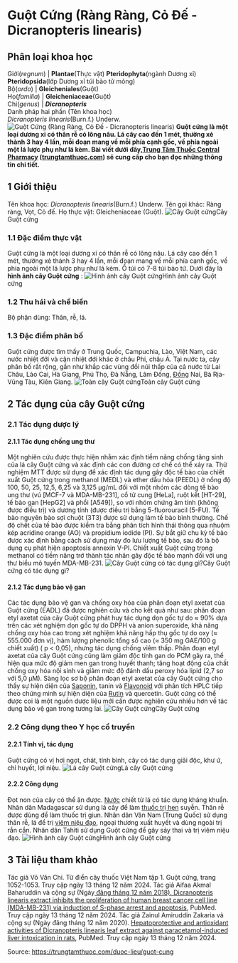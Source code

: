 # Guột Cứng (Ràng Ràng, Cỏ Đế - Dicranopteris linearis)

Phân loại khoa học  
---  
Giới(_regnum_) |  **Plantae**(Thực vật) **Pteridophyta**(ngành Dương xỉ) **Pteridopsida**(lớp Dương xỉ túi bào tử mỏng)  
Bộ(_ordo_) | **Gleicheniales**(Guột)  
Họ(_familia_) | **Gleicheniaceae**(Guột)  
Chi(_genus_) | **_Dicranopteris_**  
Danh pháp hai phần (Tên khoa học)  
_Dicranopteris linearis_(Burn.f.) Underw.  
![Guột Cứng \(Ràng Ràng, Cỏ Đế - Dicranopteris linearis\)](https://trungtamthuoc.com/images/others/guot-cung-5163.jpg)
**Guột cứng là một loại dương xỉ có thân rễ có lông nâu. Lá cây cao đến 1 mét, thường xẻ thành 3 hay 4 lần, mỗi đoạn mang về mỗi phía cạnh gốc, về phía ngoài một lá lược phụ như lá kèm. Bài viết dưới đây,[Trung Tâm Thuốc Central Pharmacy](https://trungtamthuoc.com/ "Trung Tâm Thuốc Central Pharmacy") ([trungtamthuoc.com](https://trungtamthuoc.com/ "trungtamthuoc.com")) sẽ cung cấp cho bạn đọc những thông tin chi tiết.**
##  1 Giới thiệu
Tên khoa học: _Dicranopteris linearis_(Burn.f.) Underw.
Tên gọi khác: Ràng ràng, Vọt, Cỏ đế.
Họ thực vật: Gleicheniaceae (Guột).
![Cây Guột cứng](https://trungtamthuoc.com/images/item/guot-cung-0.jpg)Cây Guột cứng
### 1.1 Đặc điểm thực vật
Guột cứng là một loại dương xỉ có thân rễ có lông nâu.
Lá cây cao đến 1 mét, thường xẻ thành 3 hay 4 lần, mỗi đoạn mang về mỗi phía cạnh gốc, về phía ngoài một lá lược phụ như lá kèm. Ổ túi có 7-8 túi bào tử.
Dưới đây là **hình ảnh cây Guột cứng** :
![Hình ảnh cây Guột cứng](https://trungtamthuoc.com/images/item/guot-cung-1.jpg)Hình ảnh cây Guột cứng
### 1.2 Thu hái và chế biến
Bộ phận dùng: Thân, rễ, lá.
### 1.3 Đặc điểm phân bố
Guột cứng được tìm thấy ở Trung Quốc, Campuchia, Lào, Việt Nam, các nước nhiệt đới và cận nhiệt đới khác ở châu Phi, châu Á.
Tại nước ta, cây phân bố rất rộng, gần như khắp các vùng đồi núi thấp của cả nước từ Lai Châu, Lào Cai, Hà Giang, Phú Thọ, Đà Nẵng, Lâm Đồng, [Đồng](https://trungtamthuoc.com/hoat-chat/dong "Đồng") Nai, Bà Rịa-Vũng Tàu, Kiên Giang.
![Toàn cây Guột cứng](https://trungtamthuoc.com/images/item/guot-cung-2.jpg)Toàn cây Guột cứng
##  2 Tác dụng của cây Guột cứng
### 2.1 Tác dụng dược lý
#### 2.1.1 Tác dụng chống ung thư
Một nghiên cứu được thực hiện nhằm xác định tiềm năng chống tăng sinh của lá cây Guột cứng và xác định các con đường cơ chế có thể xảy ra. Thử nghiệm MTT được sử dụng để xác định tác dụng gây độc tế bào của chiết xuất Guột cứng trong methanol (MEDL) và ether dầu hỏa (PEEDL) ở nồng độ 100, 50, 25, 12,5, 6,25 và 3,125 µg/mL đối với một nhóm các dòng tế bào ung thư (vú [MCF-7 và MDA-MB-231], cổ tử cung [HeLa], ruột kết [HT-29], tế bào gan [HepG2] và phổi [A549]), so với nhóm chứng âm tính (không được điều trị) và dương tính (được điều trị bằng 5-fluorouracil (5-FU). Tế bào nguyên bào sợi chuột (3T3) được sử dụng làm tế bào bình thường. Chế độ chết của tế bào được kiểm tra bằng phân tích hình thái thông qua nhuộm kép acridine orange (AO) và propidium iodide (PI). Sự bắt giữ chu kỳ tế bào được xác định bằng cách sử dụng máy đo lưu lượng tế bào, sau đó là bộ dụng cụ phát hiện apoptosis annexin V-PI. Chiết xuất Guột cứng trong methanol có tiềm năng trở thành tác nhân gây độc tế bào mạnh đối với ung thư biểu mô tuyến MDA-MB-231.
![Cây Guột cứng có tác dụng gì?](https://trungtamthuoc.com/images/item/guot-cung-3.jpg)Cây Guột cứng có tác dụng gì?
#### 2.1.2 Tác dụng bảo vệ gan
Các tác dụng bảo vệ gan và chống oxy hóa của phân đoạn etyl axetat của Guột cứng (EADL) đã được nghiên cứu và cho kết quả như sau: phân đoạn etyl axetat của cây Guột cứng phát huy tác dụng dọn gốc tự do ≈ 90% dựa trên các xét nghiệm dọn gốc tự do DPPH và anion superoxide, khả năng chống oxy hóa cao trong xét nghiệm khả năng hấp thụ gốc tự do oxy (≈ 555.000 đơn vị), hàm lượng phenolic tổng số cao (≈ 350 mg GAE/100 g chiết xuất) ( p < 0,05), nhưng tác dụng chống viêm thấp. Phân đoạn etyl axetat của cây Guột cứng cũng làm giảm độc tính gan do PCM gây ra, thể hiện qua mức độ giảm men gan trong huyết thanh; tăng hoạt động của chất chống oxy hóa nội sinh và giảm mức độ đánh dấu peroxy hóa lipid (2,7 so với 5,0 µM). Sàng lọc sơ bộ phân đoạn etyl axetat của cây Guột cứng cho thấy sự hiện diện của [Saponin](https://trungtamthuoc.com/hoat-chat/saponin "Saponin"), tanin và [Flavonoid](https://trungtamthuoc.com/hoat-chat/flavonoid "Flavonoid") với phân tích HPLC tiếp theo chứng minh sự hiện diện của [Rutin](https://trungtamthuoc.com/hoat-chat/rutin "Rutin") và quercetin. Guột cứng có thể được coi là một nguồn dược liệu mới cần được nghiên cứu nhiều hơn về tác dụng bảo vệ gan trong tương lai.
![Cây Guột cứng](https://trungtamthuoc.com/images/item/guot-cung-6.jpg)Cây Guột cứng
### 2.2 Công dụng theo Y học cổ truyền
#### 2.2.1 Tính vị, tác dụng
Guột cứng có vị hơi ngọt, chát, tính bình, cây có tác dụng giải độc, khư ứ, chỉ huyết, lợi niệu.
![Lá cây Guột cứng](https://trungtamthuoc.com/images/item/guot-cung-4.jpg)Lá cây Guột cứng
#### 2.2.2 Công dụng
Đọt non của cây có thể ăn được.
[Nước](https://trungtamthuoc.com/hoat-chat/nuoc "Nước") chiết từ lá có tác dụng kháng khuẩn.
Nhân dân Madagascar sử dụng lá cây để làm [thuốc trị hen](https://trungtamthuoc.com/thuoc-tri-hen "thuốc trị hen") suyễn. Thân rễ được dùng để làm thuốc trị giun.
Nhân dân Vân Nam (Trung Quốc) sử dụng thân rễ, lá để trị [viêm niệu đạo](https://trungtamthuoc.com/bai-viet/viem-nieu-dao-tac-nhan-gay-benh-trieu-chung-chan-doan-va-dieu-tri "viêm niệu đạo"), ngoại thương xuất huyết và dùng ngoài trị rắn cắn.
Nhân dân Tahiti sử dụng Guột cứng để gây sảy thai và trị viêm niệu đạo.
![Hình ảnh cây Guột cứng](https://trungtamthuoc.com/images/item/guot-cung-5.jpg)Hình ảnh cây Guột cứng
##  3 Tài liệu tham khảo
Tác giả Võ Văn Chi. Từ điển cây thuốc Việt Nam tập 1. Guột cứng, trang 1052-1053. Truy cập ngày 13 tháng 12 năm 2024.
Tác giả Aifaa Akmal Baharuddin và cộng sự (Ngày[ đăng tháng 12 năm 2018). Dicranopteris linearis extract inhibits the proliferation of human breast cancer cell line (MDA-MB-231) via induction of S-phase arrest and apoptosis](https://pubmed.ncbi.nlm.nih.gov/30301390/), PubMed. Truy cập ngày 13 tháng 12 năm 2024.
Tác giả Zainul Amiruddin Zakaria và cộng sự (Ngày đăng tháng 12 năm 2020). [Hepatoprotective and antioxidant activities of Dicranopteris linearis leaf extract against paracetamol-induced liver intoxication in rats](https://pubmed.ncbi.nlm.nih.gov/32476526/), PubMed. Truy cập ngày 13 tháng 12 năm 2024.


Source: https://trungtamthuoc.com/duoc-lieu/guot-cung